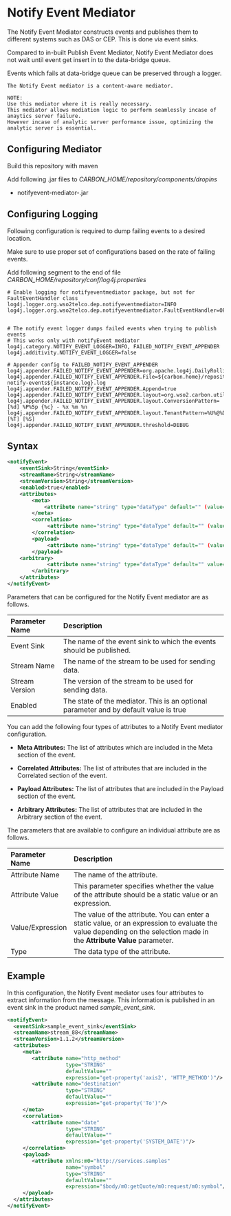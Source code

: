# Notify Event Mediator

The Notify Event Mediator  constructs events and publishes them to different systems such as DAS or CEP. This is done via event sinks.

Compared to in-built Publish Event Mediator, Notify Event Mediator does not wait until event get insert in to the data-bridge queue.

Events which fails at data-bridge queue can be preserved through a logger.

```
The Notify Event mediator is a content-aware mediator.
```

```
NOTE:
Use this mediator where it is really necessary.
This mediator allows mediation logic to perform seamlessly incase of anaytics server failure.
However incase of analytic server performance issue, optimizing the analytic server is essential.
```

## Configuring Mediator
Build this repository with maven

Add following .jar files to *CARBON_HOME/repository/components/dropins*

* notifyevent-mediator-<version>.jar

## Configuring Logging
Following configuration is required to dump failing events to a desired location.

Make sure to use proper set of configurations based on the rate of failing events.

Add following segment to the end of file *CARBON_HOME/repository/conf/log4j.properties*

```
# Enable logging for notifyeventmediator package, but not for FaultEventHandler class
log4j.logger.org.wso2telco.dep.notifyeventmediator=INFO
log4j.logger.org.wso2telco.dep.notifyeventmediator.FaultEventHandler=OFF


# The notify event logger dumps failed events when trying to publish events
# This works only with notifyEvent mediator
log4j.category.NOTIFY_EVENT_LOGGER=INFO, FAILED_NOTIFY_EVENT_APPENDER
log4j.additivity.NOTIFY_EVENT_LOGGER=false

# Appender config to FAILED_NOTIFY_EVENT_APPENDER
log4j.appender.FAILED_NOTIFY_EVENT_APPENDER=org.apache.log4j.DailyRollingFileAppender
log4j.appender.FAILED_NOTIFY_EVENT_APPENDER.File=${carbon.home}/repository/logs/${instance.log}/failed-notify-events${instance.log}.log
log4j.appender.FAILED_NOTIFY_EVENT_APPENDER.Append=true
log4j.appender.FAILED_NOTIFY_EVENT_APPENDER.layout=org.wso2.carbon.utils.logging.TenantAwarePatternLayout
log4j.appender.FAILED_NOTIFY_EVENT_APPENDER.layout.ConversionPattern=[%d] %P%5p {%c} - %x %m %n
log4j.appender.FAILED_NOTIFY_EVENT_APPENDER.layout.TenantPattern=%U%@%D [%T] [%S]
log4j.appender.FAILED_NOTIFY_EVENT_APPENDER.threshold=DEBUG
```

## Syntax

```xml
<notifyEvent>
    <eventSink>String</eventSink>
    <streamName>String</streamName>
    <streamVersion>String</streamVersion>
    <enabled>true</enabled>
    <attributes>
        <meta>
            <attribute name="string" type="dataType" default="" (value="literal" | expression="[XPath") />
        </meta>
        <correlation>
             <attribute name="string" type="dataType" default="" (value="literal" | expression="[XPath") />
        </correlation>
        <payload>
             <attribute name="string" type="dataType" default="" (value="literal" | expression="[XPath") />
        </payload>
    <arbitrary>
             <attribute name="string" type="dataType" default="" value="literal" />
        </arbitrary>
    </attributes>
</notifyEvent>
```

Parameters that can be configured for the Notify Event mediator are as follows.

| Parameter Name   |  Description  |
| :--------------- | :-----|
| Event Sink       | The name of the event sink to which the events should be published. |
| Stream Name      | The name of the stream to be used for sending data. |
| Stream Version   | The version of the stream to be used for sending data. |
| Enabled          | The state of the mediator. This is an optional parameter and by default value is true |

You can add the following four types of attributes to a Notify Event mediator configuration.

* **Meta Attributes:** The list of attributes which are included in the Meta section of the event.

* **Correlated Attributes:** The list of attributes that are included in the Correlated section of the event.

* **Payload Attributes:** The list of attributes that are included in the Payload section of the event.

* **Arbitrary Attributes:** The list of attributes that are included in the Arbitrary section of the event.

The parameters that are available to configure an individual attribute are as follows.

| Parameter Name   |  Description  |
| :--------------- | :-----|
| Attribute Name   | The name of the attribute. |
| Attribute Value  | This parameter specifies whether the value of the attribute should be a static value or an expression. |
| Value/Expression | The value of the attribute. You can enter a static value, or an expression to evaluate the value depending on the selection made in the **Attribute Value** parameter. |
| Type             | The data type of the attribute. |

## Example
In this configuration, the Notify Event mediator uses four attributes to extract information from the message. This information is published in an event sink in the product named *sample_event_sink*.

```xml
<notifyEvent>
  <eventSink>sample_event_sink</eventSink>
  <streamName>stream_88</streamName>
  <streamVersion>1.1.2</streamVersion>
  <attributes>
     <meta>
        <attribute name="http_method"
                   type="STRING"
                   defaultValue=""
                   expression="get-property('axis2', 'HTTP_METHOD')"/>
        <attribute name="destination"
                   type="STRING"
                   defaultValue=""
                   expression="get-property('To')"/>
     </meta>
     <correlation>
        <attribute name="date"
                   type="STRING"
                   defaultValue=""
                   expression="get-property('SYSTEM_DATE')"/>
     </correlation>
     <payload>
        <attribute xmlns:m0="http://services.samples"
                   name="symbol"
                   type="STRING"
                   defaultValue=""
                   expression="$body/m0:getQuote/m0:request/m0:symbol"/>
     </payload>
  </attributes>
</notifyEvent>
```
